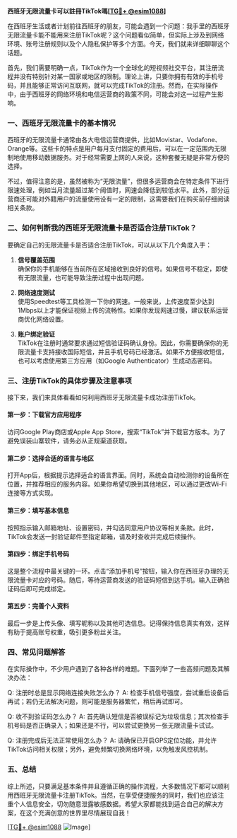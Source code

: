 **西班牙无限流量卡可以註冊TikTok嗎[[TG💪+ @esim1088](https://t.me/s/esim1088)]**

在西班牙生活或者计划前往西班牙的朋友，可能会遇到一个问题：我手里的西班牙无限流量卡能不能用来注册TikTok呢？这个问题看似简单，但实际上涉及到网络环境、账号注册规则以及个人隐私保护等多个方面。今天，我们就来详细聊聊这个话题。

首先，我们需要明确一点，TikTok作为一个全球化的短视频社交平台，其注册流程并没有特别针对某一国家或地区的限制。理论上讲，只要你拥有有效的手机号码，并且能够正常访问互联网，就可以完成TikTok的注册。然而，在实际操作中，由于西班牙的网络环境和电信运营商的政策不同，可能会对这一过程产生影响。

### 一、西班牙无限流量卡的基本情况

西班牙的无限流量卡通常由各大电信运营商提供，比如Movistar、Vodafone、Orange等。这些卡的特点是用户每月支付固定的费用后，可以在一定范围内无限制地使用移动数据服务。对于经常需要上网的人来说，这种套餐无疑是非常方便的选择。

不过，值得注意的是，虽然被称为“无限流量”，但很多运营商会在特定条件下进行限速处理，例如当月流量超过某个阈值时，网速会降低到较低水平。此外，部分运营商还可能对外籍用户的流量使用设有一定的限制，这需要我们在购买前仔细阅读相关条款。

### 二、如何判断我的西班牙无限流量卡是否适合注册TikTok？

要确定自己的无限流量卡是否适合注册TikTok，可以从以下几个角度入手：

1. **信号覆盖范围**  
   确保你的手机能够在当前所在区域接收到良好的信号。如果信号不稳定，即使有无限流量，也可能导致注册过程中出现问题。

2. **网络速度测试**  
   使用Speedtest等工具检测一下你的网速。一般来说，上传速度至少达到1Mbps以上才能保证视频上传的流畅性。如果你发现网速过慢，建议联系运营商优化网络设置。

3. **账户绑定验证**  
   TikTok在注册时通常要求通过短信验证码确认身份。因此，你需要确保你的无限流量卡支持接收国际短信，并且手机号码已经激活。如果不方便接收短信，也可以考虑使用第三方应用（如Google Authenticator）生成动态密码。

### 三、注册TikTok的具体步骤及注意事项

接下来，我们来具体看看如何利用西班牙无限流量卡成功注册TikTok。

#### 第一步：下载官方应用程序
访问Google Play商店或Apple App Store，搜索“TikTok”并下载官方版本。为了避免误装山寨软件，请务必从正规渠道获取。

#### 第二步：选择合适的语言与地区
打开App后，根据提示选择适合的语言界面。同时，系统会自动检测你的设备所在位置，并推荐相应的服务内容。如果你希望切换到其他地区，可以通过更改Wi-Fi连接等方式实现。

#### 第三步：填写基本信息
按照指示输入邮箱地址、设置密码，并勾选同意用户协议等相关条款。此时，TikTok会发送一封验证邮件至指定邮箱，请及时查收并完成后续操作。

#### 第四步：绑定手机号码
这是整个流程中最关键的一环。点击“添加手机号”按钮，输入你在西班牙办理的无限流量卡对应的号码。随后，等待运营商发送的验证码短信到达手机。输入正确验证码后即可完成绑定。

#### 第五步：完善个人资料
最后一步是上传头像、填写昵称以及其他可选信息。记得保持信息真实有效，这样有助于提高账号权重，吸引更多粉丝关注。

### 四、常见问题解答

在实际操作中，不少用户遇到了各种各样的难题。下面列举了一些高频问题及其解决办法：

Q: 注册时总是显示网络连接失败怎么办？
A: 检查手机信号强度，尝试重启设备后再试；若仍无法解决问题，则可能是服务器繁忙，稍后再试即可。

Q: 收不到验证码怎么办？
A: 首先确认短信是否被误标记为垃圾信息；其次检查手机号码是否正确录入；如果还是不行，可以尝试更换另一张无限流量卡试试。

Q: 注册完成后无法正常使用怎么办？
A: 请确保已开启GPS定位功能，并允许TikTok访问相关权限；另外，避免频繁切换网络环境，以免触发风控机制。

### 五、总结

综上所述，只要满足基本条件并且遵循正确的操作流程，大多数情况下都可以顺利用西班牙无限流量卡注册TikTok。当然，在享受便捷服务的同时，我们也应该注重个人信息安全，切勿随意泄露敏感数据。希望大家都能找到适合自己的解决方案，在这个充满创意的世界里尽情展现自我！

[[TG💪+ @esim1088](https://t.me/s/esim1088) ![Image](https://i.postimg.cc/4NQfJmqS/Snipaste-2025-05-13-00-14-12.png)]